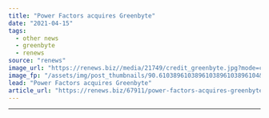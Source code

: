 ```yaml
---
title: "Power Factors acquires Greenbyte"
date: "2021-04-15"
tags: 
  - other news
  - greenbyte
  - renews
source: "renews"
image_url: "https://renews.biz//media/21749/credit_greenbyte.jpg?mode=crop&width=770&heightratio=0.6103896103896103896103896104&slimmage=true"
image_fp: "/assets/img/post_thumbnails/90.6103896103896103896103896104&slimmage=true"
lead: "Power Factors acquires Greenbyte"
article_url: "https://renews.biz/67911/power-factors-acquires-greenbyte/"
---
```


---
